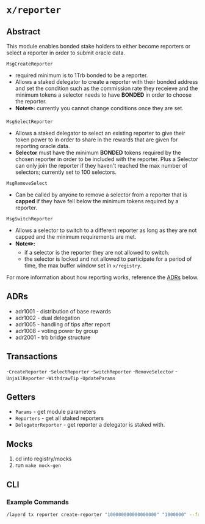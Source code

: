# `x/reporter`

## Abstract

This module enables bonded stake holders to either become reporters or select a reporter in order to submit oracle data.  

`MsgCreateReporter`

- required minimum is to 1Trb bonded to be a reporter.
- Allows a staked delegator to create a reporter with their bonded address and set the condition such as the commission rate they receieve and the minimum tokens a selector needs to have **BONDED** in order to choose the reporter.  
- **Note✏️:** currently you cannot change conditions once they are set.  

`MsgSelectReporter`

- Allows a staked delegator to select an existing reporter to give their token power to in order to share in the rewards that are given for reporting oracle data.
- **Selector** must have the minimum **BONDED** tokens required by the chosen reporter in order to be included with the reporter. Plus a Selector can only join the reporter if they haven't reached the max number of selectors; currently set to 100 selectors.

`MsgRemoveSelect`

- Can be called by anyone to remove a selector from a reporter that is **capped** if they have fell below the minimum tokens required by a reporter.

`MsgSwitchReporter`

- Allows a selector to switch to a different reporter as long as they are not capped and the minimum requirements are met.
- **Note✏️:**
  - if a selector is the reporter they are not allowed to switch.
  - the selector is locked and not allowed to participate for a period of time, the max buffer window set in `x/registry`.

For more information about how reporting works, reference the [ADRs](#adrs) below.

## ADRs

- adr1001 - distribution of base rewards
- adr1002 - dual delegation
- adr1005 - handling of tips after report
- adr1008 - voting power by group
- adr2001 - trb bridge structure

## Transactions

-`CreateReporter`
-`SelectReporter`
-`SwitchReporter`
-`RemoveSelector`
-`UnjailReporter`
-`WithdrawTip`
-`UpdateParams`

## Getters

- `Params` - get module parameters
- `Reporters` - get all staked reporters
- `DelegatorReporter` - get reporter a delegator is staked with.

## Mocks

1. cd into registry/mocks
2. run `make mock-gen`

## CLI

### Example Commands

```sh
/layerd tx reporter create-reporter "100000000000000000" "1000000" --from alice --keyring-backend $KEYRING_BACKEND --chain-id layer --home ~/.layer/alice --keyring-dir ~/.layer/alice --yes
```
